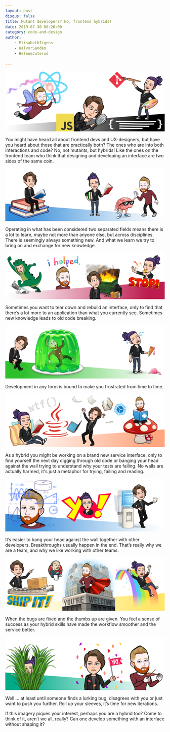 ```yaml
---
layout: post
disqus: false
title: Mutant developers? No, frontend hybrids!
date: 2019-07-30 08:26:00
category: code-and-design
author:
    - ElisabethIrgens
    - HalvorSanden
    - HeleneJuterud

---
```

![Frontend team](/img/fe-hybrid-dev/01team.png "Frontend team")

You might have heard all about frontend devs and UX-designers, but have you heard about those that are practically both? The ones who are into both interactions and code? No, not mutants, but hybrids! Like the ones on the frontend team who think that designing and developing an interface are two sides of the same coin.

![Learning something new](/img/fe-hybrid-dev/02learning.png "Learning something new")

Operating in what has been considered two separated fields means there is a lot to learn, maybe not more than anyone else, but across disciplines. There is seemingly always something new. And what we learn we try to bring on and exchange for new knowledge.

![Breaking down](/img/fe-hybrid-dev/03breaking.png "Breaking down")

Sometimes you want to tear down and rebuild an interface, only to find that there’s a lot more to an application than what you currently see. Sometimes new knowledge leads to old code breaking.

![Oh, no, stuck](/img/fe-hybrid-dev/04stuck.png "Oh, no, stuck")

Development in any form is bound to make you frustrated from time to time. 

![Read up and try again](/img/fe-hybrid-dev/05persist.png "Read up and try again")

As a hybrid you might be working on a brand new service interface, only to find yourself the next day digging through old code or banging your head against the wall trying to understand why your tests are failing. No walls are actually harmed, it's just a metaphor for trying, failing and reading.

![Discussion time](/img/fe-hybrid-dev/06discuss.png "Discussion time")

It’s easier to bang your head against the wall together with other developers. Breakthroughs usually happen in the end. That’s really why we are a team, and why we like working with other teams.

![Ship it](/img/fe-hybrid-dev/07ship.png "Ship it")

When the bugs are fixed and the thumbs up are given. You feel a sense of success as your hybrid skills have made the workflow smoother and the service better.

![But wait …](/img/fe-hybrid-dev/08tbc.png "But wait …")

Well … at least until someone finds a lurking bug, disagrees with you or just want to push you further. Roll up your sleeves, it’s time for new iterations.

If this imagery piques your interest, perhaps you are a hybrid too? Come to think of it, aren’t we all, really? Can one develop something with an interface without shaping it?
